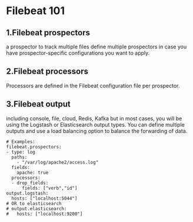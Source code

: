 # Filebeat 101

## 1.Filebeat prospectors
a prospector to track multiple files 
define multiple prospectors in case you have prospector-specific configurations you want to apply.

## 2.Filebeat processors
Processors are defined in the Filebeat configuration file per prospector. 

## 3.Filebeat output
including console, file, cloud, Redis, Kafka but in most cases, you will be using the Logstash or Elasticsearch output types.
You can define multiple outputs and use a load balancing option to balance the forwarding of data.

```
# Examples:
filebeat.prospectors:
- type: log
  paths:
    - "/var/log/apache2/access.log"
  fields:
    apache: true
  processors:
  - drop_fields:
      fields: ["verb","id"]
output.logstash:
  hosts: ["localhost:5044"]
# OR to elasticsearch 
# output.elasticsearch:
#   hosts: ["localhost:9200"]
```


